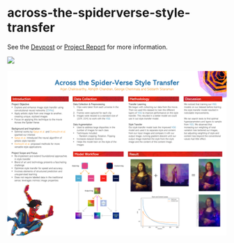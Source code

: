 # across-the-spiderverse-style-transfer

See the [Devpost](https://devpost.com/software/across-the-spider-verse-style-transfer-vixqtl) or [Project Report](report&poster/Across_The_Spider_Verse_Style_Transfer.pdf) for more information.

![](outputs/gif_output/training_1715365977.gif)

![](report&poster/poster.png)

